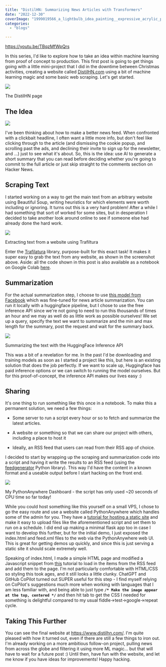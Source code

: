 ```yaml
---
title: "DistilHN: Summarizing News Articles with Transformers"
date: "2022-12-30"
coverImage: "1999019566_a_lightbulb_idea_painting__expressive_acrylic_palette_knife.png"
categories:
  - "blogs"

---
```


https://youtu.be/TBqzMfWpQrs

In this series, I'd like to explore how to take an idea within machine learning from proof of concept to production. This first post is going to get things going with a little mini-project that I did in the downtime between Christmas activities, creating a website called [DistilHN.com](https://www.distilhn.com/) using a bit of machine learning magic and some basic web scraping. Let's get started.

![](https://datasciencecastnethome.files.wordpress.com/2022/12/screenshot-from-2022-12-30-13-29-10.png?w=931)

The DistilHN page

## The Idea

![](https://datasciencecastnethome.files.wordpress.com/2022/12/1999019566_a_lightbulb_idea_painting__expressive_acrylic_palette_knife.png?w=768)

I've been thinking about how to make a better news feed. When confronted with a clickbait headline, I often want a little more info, but don't feel like clicking through to the article (and dismissing the cookie popup, and scrolling past the ads, and declining their invite to sign up for the newsletter, and ...) just to see what it's about. So, this is the idea: use AI to generate a short summary that you can read before deciding whether you're going to commit to the full article or just skip straight to the comments section on Hacker News.

## Scraping Text

I started working on a way to get the main text from an arbitrary website using Beautiful Soup, writing heuristics for which elements were worth including or ignoring. It turns out this is a very hard problem! After a while I had something that sort of worked for some sites, but in desperation I decided to take another look around online to see if someone else had already done the hard work.

![](https://datasciencecastnethome.files.wordpress.com/2022/12/screenshot-from-2022-12-30-13-30-20.png?w=1024)

Extracting text from a website using Trafiltura

Enter the [Trafilatura](https://trafilatura.readthedocs.io/en/latest/index.html) library, purpose-built for this exact task! It makes it super easy to grab the text from any website, as shown in the screenshot above. Aside: all the code shown in this post is also available as a notebook on Google Colab [here](https://colab.research.google.com/drive/1WiCszznFmwdlrsozagT6IJSnuOLQUFqK?usp=sharing).

## Summarization

For the actual summarization step, I choose to use [this model from Facebook](https://huggingface.co/facebook/bart-large-cnn) which was fine-tuned for news article summarization. You can run it locally with a huggingface pipeline, but I chose to use the free inference API since we're not going to need to run this thousands of times an hour and we may as well do as little work as possible ourselves! We set up a query, specify the text we want to summarize and the min and max length for the summary, post the request and wait for the summary back.

![](https://datasciencecastnethome.files.wordpress.com/2022/12/screenshot-from-2022-12-30-13-34-50.png?w=1024)

Summarizing the text with the HuggingFace Inference API

This was a bit of a revelation for me. In the past I'd be downloading and training models as soon as I started a project like this, but here is an existing solution that does the job perfectly. If we want to scale up, Huggingface has paid inference options or we can switch to running the model ourselves. But for this proof-of-concept, the inference API makes our lives easy :)

## Sharing

It's one thing to run something like this once in a notebook. To make this a permanent solution, we need a few things:

- Some server to run a script every hour or so to fetch and summarize the latest articles.

- A website or something so that we can share our project with others, including a place to host it

- Ideally, an RSS feed that users can read from their RSS app of choice.

I decided to start by wrapping up the scraping and summarization code into a script and having it write the results to an RSS feed (using the [feedgenerator](https://pypi.org/project/feedgenerator/) Python library). This way I'd have the content in a known format and a useable output before I start hacking on the front end.

![](https://datasciencecastnethome.files.wordpress.com/2022/12/screenshot-from-2022-12-30-13-52-09.png?w=1024)

My PythonAnywhere Dashboard - the script has only used ~20 seconds of CPU time so far today!

While you could host something like this yourself on a small VPS, I chose to go the easy route and use a website called PythonAnywhere which handles some of the admin for you. They have a [tutorial for hosting a static site](https://help.pythonanywhere.com/pages/hosting-a-static-site) and make it easy to upload files like the aforementioned script and set them to run on a schedule. I did end up making a minimal flask app too in case I want to develop this further, but for the initial demo, I just exposed the index.html and feed.xml files to the web via the PythonAnywhere web UI. This is great for getting demos up quickly, and since this is just serving a static site it should scale extremely well.

Speaking of index.html, I made a simple HTML page and modified a Javascript snippet from [this](https://dev.to/geekgalgroks/building-an-rss-reader-in-javascript-1ep0) tutorial to load in the items from the RSS feed and add them to the page. I'm not particularly comfortable with HTML/CSS so styling this took ages, and it still looks a little clunky. ChatGPT and GitHub CoPilot turned out SUPER useful for this step - I find myself relying on CoPilot's suggestions much more when working with languages that I am less familiar with, and being able to just type **`/* Make the image appear at the top, centered */`** and then hit tab to get the CSS I needed for something is delightful compared to my usual fiddle->test->google->repeat cycle.

## Taking This Further

You can see the final website at https://www.distilhn.com/. I'm quite pleased with how it turned out, even if there are still a few things to iron out. I'm already working on a more ambitious follow-on project, pulling news from across the globe and filtering it using more ML magic... but that will have to wait for a future post :) Until then, have fun with the website, and let me know if you have ideas for improvements! Happy hacking.
